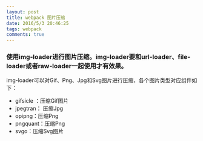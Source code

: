 ```yaml
---
layout: post
title: webpack 图片压缩
date: 2016/5/3 20:46:25
tags: webpack 
comments: true
---
```


###  使用img-loader进行图片压缩。img-loader要和url-loader、file-loader或者raw-loader一起使用才有效果。  
img-loader可以对Gif、Png、Jpg和Svg图片进行压缩，各个图片类型对应组件如下：
* gifsicle ：压缩Gif图片
* jpegtran： 压缩Jpg
* opipng：压缩Png
* pngquant：压缩Png
* svgo：压缩Svg图片
<!-- more -->